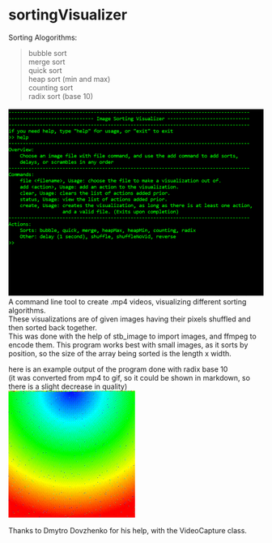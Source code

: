 # sortingVisualizer

Sorting Alogorithms:
>bubble sort  
>merge sort  
>quick sort  
>heap sort (min and max)  
>counting sort  
>radix sort (base 10)  
  
![example picture](md_assets/example.png)
A command line tool to create .mp4 videos, visualizing different sorting algorithms.  
These visualizations are of given images having their pixels shuffled and then sorted back together.  
This was done with the help of stb_image to import images, and ffmpeg to encode them.
This program works best with small images, as it sorts by position, so the size of the array being sorted is the length x width.   

here is an example output of the program done with radix base 10  
(it was converted from mp4 to gif, so it could be shown in markdown, so there is a slight decrease in quality)  
![example output](md_assets/example_output.gif)  


Thanks to Dmytro Dovzhenko for his help, with the VideoCapture class.
